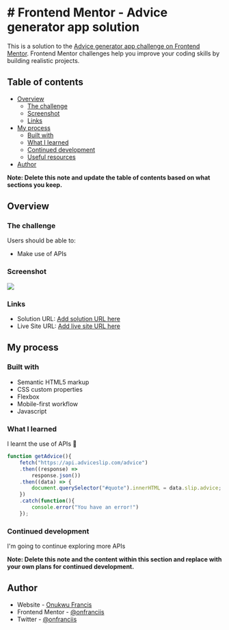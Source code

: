 # # Frontend Mentor - Advice generator app solution

This is a solution to the [Advice generator app challenge on Frontend Mentor](https://www.frontendmentor.io/challenges/advice-generator-app-QdUG-13db). Frontend Mentor challenges help you improve your coding skills by building realistic projects.

## Table of contents

- [Overview](#overview)
  - [The challenge](#the-challenge)
  - [Screenshot](#screenshot)
  - [Links](#links)
- [My process](#my-process)
  - [Built with](#built-with)
  - [What I learned](#what-i-learned)
  - [Continued development](#continued-development)
  - [Useful resources](#useful-resources)
- [Author](#author)

**Note: Delete this note and update the table of contents based on what sections you keep.**

## Overview

### The challenge

Users should be able to:

- Make use of APIs

### Screenshot

![](./resources/screenshot.jpg)


### Links

- Solution URL: [Add solution URL here](https://your-solution-url.com)
- Live Site URL: [Add live site URL here](https://your-live-site-url.com)

## My process

### Built with

- Semantic HTML5 markup
- CSS custom properties
- Flexbox
- Mobile-first workflow
- Javascript

### What I learned

I learnt the use of APIs 🙂

```js
function getAdvice(){
    fetch("https://api.adviceslip.com/advice")
    .then((response) => 
        response.json())
    .then((data) => {
        document.querySelector("#quote").innerHTML = data.slip.advice;
    })
    .catch(function(){
        console.error("You have an error!")
    });
```

### Continued development

I'm going to continue exploring more APIs

**Note: Delete this note and the content within this section and replace with your own plans for continued development.**


## Author

- Website - [Onukwu Francis](https://www.onfranciis.cf)
- Frontend Mentor - [@onfranciis](https://www.frontendmentor.io/profile/onfranciis)
- Twitter - [@onfranciis](https://www.twitter.com/onfranciis)
